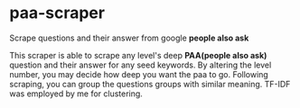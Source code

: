 # paa-scraper
Scrape questions and their answer from google **people also ask**

This scraper is able to scrape any level's deep **PAA(people also ask)** question and their answer for any seed keywords.
By altering the level number, you may decide how deep you want the paa to go. 
Following scraping, you can group the questions groups with similar meaning. TF-IDF was employed by me for clustering.
